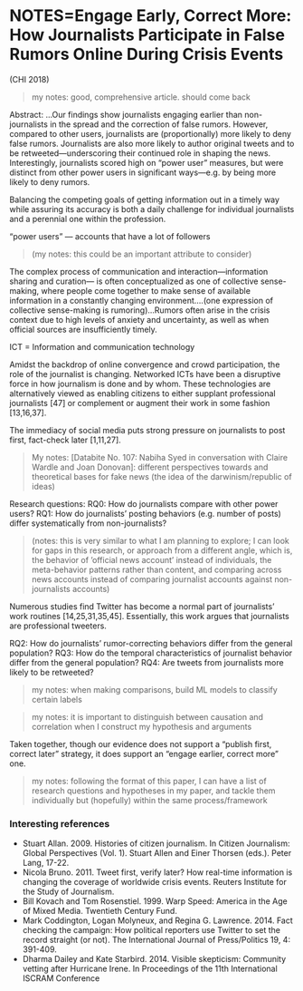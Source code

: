 # NOTES=Engage Early, Correct More: How Journalists Participate in False Rumors Online During Crisis Events

(CHI 2018)

>my notes: good, comprehensive article. should come back

Abstract: ...Our findings show journalists engaging earlier than non-journalists in the spread and the correction of false rumors. However, compared to other users, journalists are (proportionally) more likely to deny false rumors. Journalists are also more likely to author original tweets and to be retweeted—underscoring their continued role in shaping the news. Interestingly, journalists scored high on “power user” measures, but were distinct from other power users in significant ways—e.g. by being more likely to deny rumors. 

Balancing the competing goals of getting information out in a timely way while assuring its accuracy is both a daily challenge for individual journalists and a perennial one within the profession. 

“power users” — accounts that have a lot of followers 
> (my notes: this could be an important attribute to consider)

The complex process of communication and interaction—information sharing and curation— is often conceptualized as one of collective sense-making, where people come together to make sense of available information in a constantly changing environment….(one expression of collective sense-making is rumoring)...Rumors often arise in the crisis context due to high levels of anxiety and uncertainty, as well as when official sources are insufficiently timely.

ICT = Information and communication technology

Amidst the backdrop of online convergence and crowd participation, the role of the journalist is changing. Networked ICTs have been a disruptive force in how journalism is done and by whom. These technologies are alternatively viewed as enabling citizens to either supplant professional journalists [47] or complement or augment their work in some fashion [13,16,37]. 

The immediacy of social media puts strong pressure on journalists to post first, fact-check later [1,11,27]. 

>My notes: [Databite No. 107: Nabiha Syed in conversation with Claire Wardle and Joan Donovan]: different perspectives towards and theoretical bases for fake news (the idea of the darwinism/republic of ideas)

Research questions:
RQ0: How do journalists compare with other power users? 
RQ1: How do journalists’ posting behaviors (e.g. number of posts) differ systematically from non-journalists? 
>(notes: this is very similar to what I am planning to explore; I can look for gaps in this research, or approach from a different angle, which is, the behavior of ’official news account’ instead of individuals, the meta-behavior patterns rather than content, and comparing across news accounts instead of comparing journalist accounts against non-journalists accounts)

Numerous studies find Twitter has become a normal part of journalists’ work routines [14,25,31,35,45]. Essentially, this work argues that journalists are professional tweeters. 

RQ2: How do journalists’ rumor-correcting behaviors differ from the general population? 
RQ3: How do the temporal characteristics of journalist behavior differ from the general population?
RQ4: Are tweets from journalists more likely to be retweeted? 

>my notes: when making comparisons, build ML models to classify certain labels

>my notes: it is important to distinguish between causation and correlation when I construct my hypothesis and arguments

Taken together, though our evidence does not support a “publish first, correct later” strategy, it does support an “engage earlier, correct more” one. 

>my notes: following the format of this paper, I can have a list of research questions and hypotheses in my paper, and tackle them individually but (hopefully) within the same process/framework

### Interesting references
* Stuart Allan. 2009. Histories of citizen journalism. In Citizen Journalism: Global Perspectives (Vol. 1). Stuart Allen and Einer Thorsen (eds.). Peter Lang, 17-22.
* Nicola Bruno. 2011. Tweet first, verify later? How real-time information is changing the coverage of worldwide crisis events. Reuters Institute for the Study of Journalism.
* Bill Kovach and Tom Rosenstiel. 1999. Warp Speed: America in the Age of Mixed Media. Twentieth Century Fund.
* Mark Coddington, Logan Molyneux, and Regina G. Lawrence. 2014. Fact checking the campaign: How political reporters use Twitter to set the record straight (or not). The International Journal of Press/Politics 19, 4: 391-409.
* Dharma Dailey and Kate Starbird. 2014. Visible skepticism: Community vetting after Hurricane Irene. In Proceedings of the 11th International ISCRAM Conference
